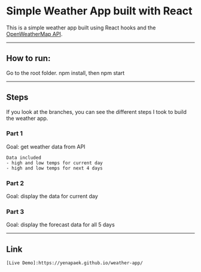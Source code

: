 # Simple Weather App built with React
This is a simple weather app built using React hooks and the [OpenWeatherMap API](https://openweathermap.org/api).

___

## How to run:

Go to the root folder.
npm install, then npm start

___

## Steps
If you look at the branches, you can see the different steps I took to build the weather app.

### Part 1
Goal: get weather data from API

```git
Data included
- high and low temps for current day
- high and low temps for next 4 days
```

### Part 2
Goal: display the data for current day

### Part 3
Goal: display the forecast data for all 5 days

___

## Link
```git
[Live Demo]:https://yenapaek.github.io/weather-app/
```